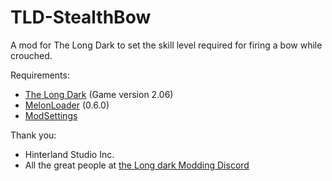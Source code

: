 # TLD-StealthBow

A mod for The Long Dark to set the skill level required for firing a bow while crouched.

Requirements:
- [The Long Dark](https://www.thelongdark.com/) (Game version 2.06)
- [MelonLoader](https://github.com/LavaGang/MelonLoader/) (0.6.0)
- [ModSettings](https://github.com/zeobviouslyfakeacc/ModSettings)

Thank you:

- Hinterland Studio Inc.
- All the great people at [the Long dark Modding Discord](https://discord.com/channels/322211727192358914/371713326725726209)
